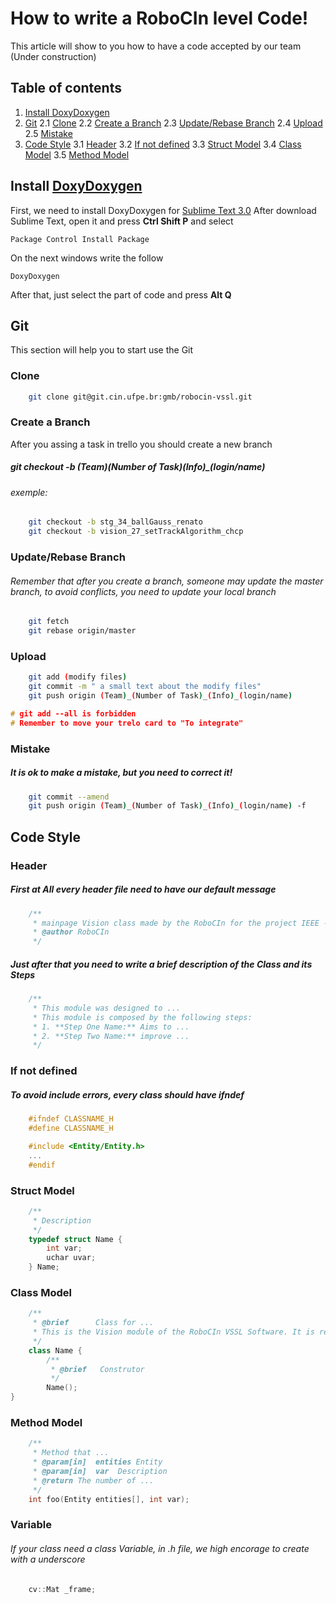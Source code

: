 # How to write a RoboCIn level Code!
This article will show to you how to have a code accepted by our team (Under construction)
## Table of contents
1. [Install DoxyDoxygen](#)
2. [Git](#) 
2.1 [Clone](#)
2.2 [Create a Branch](#)
2.3 [Update/Rebase Branch](#)
2.4 [Upload](#)
2.5 [Mistake](#)
3. [Code Style](#)
3.1 [Header](#)
3.2 [If not defined](#)
3.3 [Struct Model](#)
3.4 [Class Model](#)
3.5 [Method Model](#)

    
## Install [DoxyDoxygen](https://packagecontrol.io/packages/DoxyDoxygen)
First, we need to install DoxyDoxygen for [Sublime Text 3.0](https://www.sublimetext.com/3)
After download Sublime Text, open it and press **Ctrl Shift P** and select

    Package Control Install Package
On the next windows write the follow
    
    DoxyDoxygen 
After that, just select the part of code and press **Alt Q**
## Git
This section will help you to start use the Git
### Clone
```sh
    git clone git@git.cin.ufpe.br:gmb/robocin-vssl.git
```
### Create a Branch
After you assing a task in trello you should create a new branch
##### git checkout -b (**Team**)_(**Number of Task**)_(**Info**)_(**login/name**)
###### exemple:
```sh
    git checkout -b stg_34_ballGauss_renato
    git checkout -b vision_27_setTrackAlgorithm_chcp
```
### Update/Rebase Branch
###### Remember that after you create a branch, someone may update the master branch, to avoid conflicts, you need to update your local branch 
```sh
    git fetch
    git rebase origin/master
```
### Upload
```sh
    git add (modify files) 
    git commit -m " a small text about the modify files" 
    git push origin (Team)_(Number of Task)_(Info)_(login/name)
```
```c++
# git add --all is forbidden
# Remember to move your trelo card to "To integrate" 
```
### Mistake 
##### It is ok to make a mistake, but you need to correct it!
```sh
    git commit --amend
    git push origin (Team)_(Number of Task)_(Info)_(login/name) -f
```

## Code Style
### Header
##### First at All every header file need to have our default message
```c++
	/**
	 * mainpage Vision class made by the RoboCIn for the project IEEE - VSSL
	 * @author RoboCIn
	 */
```

##### Just after that you need to write a brief description of the **Class** and its **Steps** 
```c++
	/**
	 * This module was designed to ...
	 * This module is composed by the following steps:
	 * 1. **Step One Name:** Aims to ...
	 * 2. **Step Two Name:** improve ...
	 */
```
### If not defined
##### To avoid include errors, every class should have **ifndef**
```c++
	#ifndef CLASSNAME_H
	#define CLASSNAME_H

	#include <Entity/Entity.h>
	...
	#endif
```

### Struct Model
```c++
	/**
	 * Description 
	 */
	typedef struct Name {
		int var;
		uchar uvar;
	} Name;
```
### Class Model
```c++
	/**
	 * @brief      Class for ...
	 * This is the Vision module of the RoboCIn VSSL Software. It is responsible to ...
	 */
	class Name {
		/**
		 * @brief   Construtor
		 */
		Name();
}
```
### Method Model
```c++
	/**
     * Method that ...
     * @param[in]  entities Entity
     * @param[in]  var  Description
     * @return The number of ...
     */
	int foo(Entity entities[], int var);
```

### Variable
###### If your class need a class Variable, in .h file, we high encorage to create with a underscore
```c++
    cv::Mat _frame;
```
    


